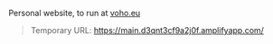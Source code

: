 Personal website, to run at [voho.eu](http://voho.eu)

> Temporary URL: https://main.d3qnt3cf9a2j0f.amplifyapp.com/